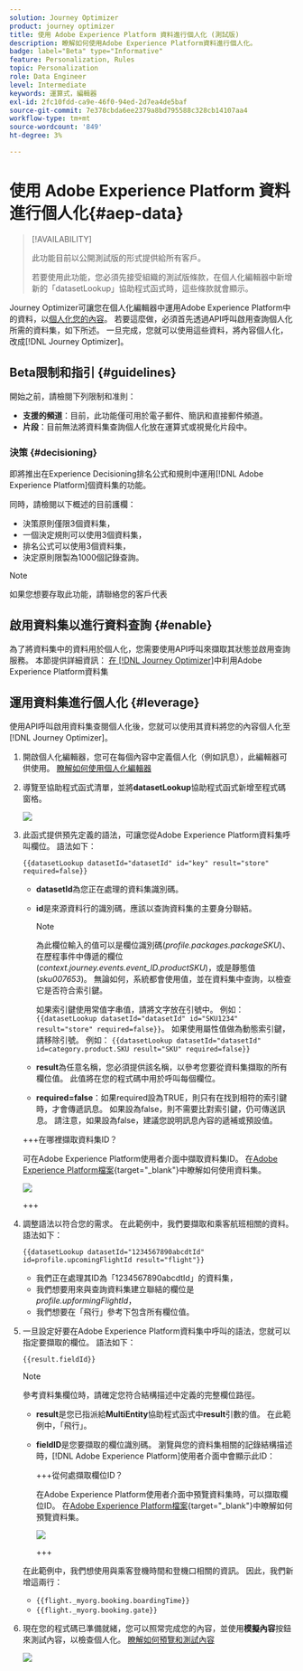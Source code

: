 ```yaml
---
solution: Journey Optimizer
product: journey optimizer
title: 使用 Adobe Experience Platform 資料進行個人化 (測試版)
description: 瞭解如何使用Adobe Experience Platform資料進行個人化。
badge: label="Beta" type="Informative"
feature: Personalization, Rules
topic: Personalization
role: Data Engineer
level: Intermediate
keywords: 運算式，編輯器
exl-id: 2fc10fdd-ca9e-46f0-94ed-2d7ea4de5baf
source-git-commit: 7e378cbda6ee2379a8bd795588c328cb14107aa4
workflow-type: tm+mt
source-wordcount: '849'
ht-degree: 3%

---
```


# 使用 Adobe Experience Platform 資料進行個人化{#aep-data}

>[!AVAILABILITY]
>
>此功能目前以公開測試版的形式提供給所有客戶。
>
>若要使用此功能，您必須先接受組織的測試版條款，在個人化編輯器中新增新的「datasetLookup」協助程式函式時，這些條款就會顯示。

Journey Optimizer可讓您在個人化編輯器中運用Adobe Experience Platform中的資料，以[個人化您的內容](../personalization/personalize.md)。 若要這麼做，必須首先透過API呼叫啟用查詢個人化所需的資料集，如下所述。 一旦完成，您就可以使用這些資料，將內容個人化，改成[!DNL Journey Optimizer]。

## Beta限制和指引 {#guidelines}

開始之前，請檢閱下列限制和准則：

* **支援的頻道**：目前，此功能僅可用於電子郵件、簡訊和直接郵件頻道。
* **片段**：目前無法將資料集查詢個人化放在運算式或視覺化片段中。

### 決策 {#decisioning}

即將推出在Experience Decisioning排名公式和規則中運用[!DNL Adobe Experience Platform]個資料集的功能。

同時，請檢閱以下概述的目前護欄：

* 決策原則僅限3個資料集，
* 一個決定規則可以使用3個資料集，
* 排名公式可以使用3個資料集，
* 決定原則限製為1000個記錄查詢。

>[!NOTE]
>
>如果您想要存取此功能，請聯絡您的客戶代表

## 啟用資料集以進行資料查詢 {#enable}

為了將資料集中的資料用於個人化，您需要使用API呼叫來擷取其狀態並啟用查詢服務。 本節提供詳細資訊： [在 [!DNL Journey Optimizer]](../data/lookup-aep-data.md)中利用Adobe Experience Platform資料集

## 運用資料集進行個人化 {#leverage}

使用API呼叫啟用資料集查閱個人化後，您就可以使用其資料將您的內容個人化至[!DNL Journey Optimizer]。

1. 開啟個人化編輯器，您可在每個內容中定義個人化（例如訊息），此編輯器可供使用。 [瞭解如何使用個人化編輯器](../personalization/personalization-build-expressions.md)

1. 導覽至協助程式函式清單，並將&#x200B;**datasetLookup**&#x200B;協助程式函式新增至程式碼窗格。

   ![](assets/aep-data-helper.png)

1. 此函式提供預先定義的語法，可讓您從Adobe Experience Platform資料集呼叫欄位。 語法如下：

   ```
   {{datasetLookup datasetId="datasetId" id="key" result="store" required=false}}
   ```

   * **datasetId**&#x200B;為您正在處理的資料集識別碼。
   * **id**&#x200B;是來源資料行的識別碼，應該以查詢資料集的主要身分聯結。

     >[!NOTE]
     >
     >為此欄位輸入的值可以是欄位識別碼(*profile.packages.packageSKU*)、在歷程事件中傳遞的欄位(*context.journey.events.event_ID.productSKU*)，或是靜態值(*sku007653*)。 無論如何，系統都會使用值，並在資料集中查詢，以檢查它是否符合索引鍵。
     >
     >如果索引鍵使用常值字串值，請將文字放在引號中。 例如： `{{datasetLookup datasetId="datasetId" id="SKU1234" result="store" required=false}}`。 如果使用屬性值做為動態索引鍵，請移除引號。 例如： `{{datasetLookup datasetId="datasetId" id=category.product.SKU result="SKU" required=false}}`

   * **result**&#x200B;為任意名稱，您必須提供該名稱，以參考您要從資料集擷取的所有欄位值。 此值將在您的程式碼中用於呼叫每個欄位。

   * **required=false**：如果required設為TRUE，則只有在找到相符的索引鍵時，才會傳遞訊息。 如果設為false，則不需要比對索引鍵，仍可傳送訊息。 請注意，如果設為false，建議您說明訊息內容的遞補或預設值。

   +++在哪裡擷取資料集ID？

   可在Adobe Experience Platform使用者介面中擷取資料集ID。 在[Adobe Experience Platform檔案](https://experienceleague.adobe.com/en/docs/experience-platform/catalog/datasets/user-guide#view-datasets){target="_blank"}中瞭解如何使用資料集。

   ![](assets/aep-data-dataset.png)

   +++

1. 調整語法以符合您的需求。 在此範例中，我們要擷取和乘客航班相關的資料。 語法如下：

   ```
   {{datasetLookup datasetId="1234567890abcdtId" id=profile.upcomingFlightId result="flight"}}
   ```

   * 我們正在處理其ID為「1234567890abcdtId」的資料集，
   * 我們想要用來與查詢資料集建立聯結的欄位是&#x200B;*profile.upformingFlightId*，
   * 我們想要在「飛行」參考下包含所有欄位值。

1. 一旦設定好要在Adobe Experience Platform資料集中呼叫的語法，您就可以指定要擷取的欄位。 語法如下：

   ```
   {{result.fieldId}}
   ```

   >[!NOTE]
   >
   >參考資料集欄位時，請確定您符合結構描述中定義的完整欄位路徑。

   * **result**&#x200B;是您已指派給&#x200B;**MultiEntity**&#x200B;協助程式函式中&#x200B;**result**&#x200B;引數的值。 在此範例中，「飛行」。
   * **fieldID**&#x200B;是您要擷取的欄位識別碼。 瀏覽與您的資料集相關的記錄結構描述時，[!DNL Adobe Experience Platform]使用者介面中會顯示此ID：

     +++從何處擷取欄位ID？

     在Adobe Experience Platform使用者介面中預覽資料集時，可以擷取欄位ID。 在[Adobe Experience Platform檔案](https://experienceleague.adobe.com/en/docs/experience-platform/catalog/datasets/user-guide#preview){target="_blank"}中瞭解如何預覽資料集。

     ![](assets/aep-data-field.png)

     +++

   在此範例中，我們想使用與乘客登機時間和登機口相關的資訊。 因此，我們新增這兩行：

   * `{{flight._myorg.booking.boardingTime}}`
   * `{{flight._myorg.booking.gate}}`

1. 現在您的程式碼已準備就緒，您可以照常完成您的內容，並使用&#x200B;**模擬內容**&#x200B;按鈕來測試內容，以檢查個人化。 [瞭解如何預覽和測試內容](../content-management/preview-test.md)


   ![](assets/aep-data-sample.png)
